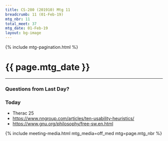 ```yaml
---
title: CS-280 (201910) Mtg 11
breadcrumb: 11 (01-Feb-19)
mtg_nbr: 11
total_meet: 37
mtg_date: 01-Feb-19
layout: bg-image
---
```

{% include mtg-pagination.html %}
<h1 class="text-center">{{ page.mtg_date }}</h1>
<hr />

### Questions from Last Day?
### Today
* Therac 25
* <https://www.nngroup.com/articles/ten-usability-heuristics/>
* <https://www.gnu.org/philosophy/free-sw.en.html>

{% include meeting-media.html mtg_media=off_med mtg=page.mtg_nbr %}
